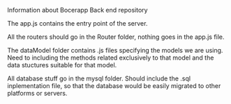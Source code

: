 Information about Bocerapp Back end repository


The app.js contains the entry point of the server.

All the routers should go in the Router folder, nothing goes in the app.js file.

The dataModel folder contains .js files specifying the models we are using. Need to including the methods related exclusively to that model and the data stuctures suitable for that model.

All database stuff go in the mysql folder. Should include the .sql inplementation file, so that the database would be easily migrated to other platforms or servers.